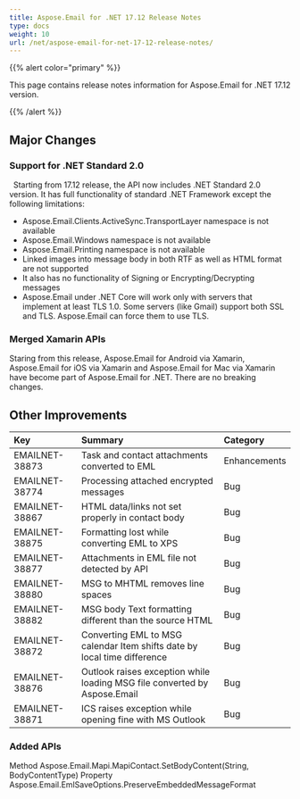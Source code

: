 ```yaml
---
title: Aspose.Email for .NET 17.12 Release Notes
type: docs
weight: 10
url: /net/aspose-email-for-net-17-12-release-notes/
---
```


{{% alert color="primary" %}} 

This page contains release notes information for Aspose.Email for .NET 17.12 version.

{{% /alert %}} 
## **Major Changes**
### **Support for .NET Standard 2.0**
` `Starting from 17.12 release, the API now includes .NET Standard 2.0 version. It has full functionality of standard .NET Framework except the following limitations:

- Aspose.Email.Clients.ActiveSync.TransportLayer namespace is not available
- Aspose.Email.Windows namespace is not available
- Aspose.Email.Printing namespace is not available
- Linked images into message body in both RTF as well as HTML format are not supported
- It also has no functionality of Signing or Encrypting/Decrypting messages
- Aspose.Email under .NET Core will work only with servers that implement at least TLS 1.0. Some servers (like Gmail) support both SSL and TLS. Aspose.Email can force them to use TLS.
### **Merged Xamarin APIs**
Staring from this release, Aspose.Email for Android via Xamarin, Aspose.Email for iOS via Xamarin and Aspose.Email for Mac via Xamarin have become part of Aspose.Email for .NET. There are no breaking changes.
## **Other Improvements**

|**Key**|**Summary**|**Category**|
| :- | :- | :- |
|EMAILNET-38873|Task and contact attachments converted to EML|Enhancements|
|EMAILNET-38774|Processing attached encrypted messages|Bug|
|EMAILNET-38867|HTML data/links not set properly in contact body|Bug|
|EMAILNET-38875|Formatting lost while converting EML to XPS|Bug|
|EMAILNET-38877|Attachments in EML file not detected by API|Bug|
|EMAILNET-38880|MSG to MHTML removes line spaces|Bug|
|EMAILNET-38882|MSG body Text formatting different than the source HTML|Bug|
|EMAILNET-38872|Converting EML to MSG calendar Item shifts date by local time difference|Bug|
|EMAILNET-38876|Outlook raises exception while loading MSG file converted by Aspose.Email|Bug|
|EMAILNET-38871|ICS raises exception while opening fine with MS Outlook|Bug|

### **Added APIs**
Method Aspose.Email.Mapi.MapiContact.SetBodyContent(String, BodyContentType)
Property Aspose.Email.EmlSaveOptions.PreserveEmbeddedMessageFormat
